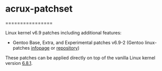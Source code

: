 # acrux-patchset
================

Linux kernel v6.9 patches including additional features:

- Gentoo Base, Extra, and Experimental patches v6.9-2 (Gentoo linux-patches [infopage](http://dev.gentoo.org/~mpagano/genpatches/) or [repository](https://gitweb.gentoo.org/proj/linux-patches.git))

These patches can be applied directly on top of the vanilla Linux kernel version [6.8.1](https://cdn.kernel.org/pub/linux/kernel/v6.x/linux-6.9.1.tar.xz).
